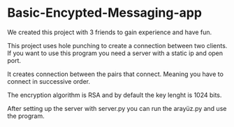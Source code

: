 # Basic-Encypted-Messaging-app
We created this project with 3 friends to gain experience and have fun.

This project uses hole punching to create a connection between two clients.
If you want to use this program you need a server with a static ip and open port.

It creates connection between the pairs that connect. Meaning you have to connect in
successive order.

The encryption algorithm is RSA and by default the key lenght is 1024 bits.

After setting up the server with server.py you can run the arayüz.py and use the program.
